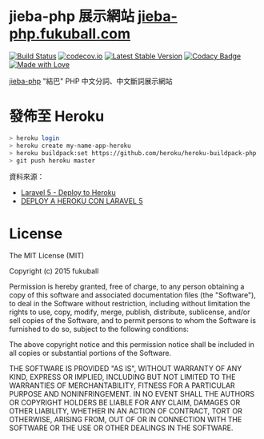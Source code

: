 jieba-php 展示網站 [jieba-php.fukuball.com](http://jieba-php.fukuball.com)
========
[![Build Status](https://travis-ci.org/fukuball/jieba-php.svg?branch=master)](https://travis-ci.org/fukuball/jieba-php)
[![codecov.io](http://codecov.io/github/fukuball/jieba-php/coverage.svg?branch=master)](http://codecov.io/github/fukuball/jieba-php?branch=master)
[![Latest Stable Version](https://poser.pugx.org/fukuball/jieba-php/v/stable.png)](https://packagist.org/packages/fukuball/jieba-php)
[![Codacy Badge](https://api.codacy.com/project/badge/grade/89d87e6b3b5f4f2882652afbff068bd6)](https://www.codacy.com/app/fukuball/jieba-php-fukuball-com)
[![Made with Love](https://img.shields.io/badge/made%20with-%e2%9d%a4-ff69b4.svg)](http://www.fukuball.com)

[jieba-php](https://github.com/fukuball/jieba-php) "結巴" PHP 中文分詞、中文斷詞展示網站

發佈至 Heroku
=========
```bash
> heroku login
> heroku create my-name-app-heroku
> heroku buildpack:set https://github.com/heroku/heroku-buildpack-php
> git push heroku master
```
資料來源：
* [Laravel 5 - Deploy to Heroku](https://www.youtube.com/watch?v=uaKpcEG0PYU)
* [DEPLOY A HEROKU CON LARAVEL 5](https://www.youtube.com/watch?v=uaKpcEG0PYU)

License
=========
The MIT License (MIT)

Copyright (c) 2015 fukuball

Permission is hereby granted, free of charge, to any person obtaining a copy
of this software and associated documentation files (the "Software"), to deal
in the Software without restriction, including without limitation the rights
to use, copy, modify, merge, publish, distribute, sublicense, and/or sell
copies of the Software, and to permit persons to whom the Software is
furnished to do so, subject to the following conditions:

The above copyright notice and this permission notice shall be included in all
copies or substantial portions of the Software.

THE SOFTWARE IS PROVIDED "AS IS", WITHOUT WARRANTY OF ANY KIND, EXPRESS OR
IMPLIED, INCLUDING BUT NOT LIMITED TO THE WARRANTIES OF MERCHANTABILITY,
FITNESS FOR A PARTICULAR PURPOSE AND NONINFRINGEMENT. IN NO EVENT SHALL THE
AUTHORS OR COPYRIGHT HOLDERS BE LIABLE FOR ANY CLAIM, DAMAGES OR OTHER
LIABILITY, WHETHER IN AN ACTION OF CONTRACT, TORT OR OTHERWISE, ARISING FROM,
OUT OF OR IN CONNECTION WITH THE SOFTWARE OR THE USE OR OTHER DEALINGS IN THE
SOFTWARE.